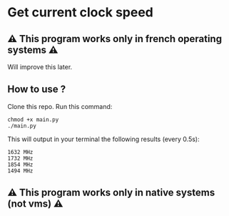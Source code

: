 # Get current clock speed
## :warning: This program works only in french operating systems :warning:

Will improve this later. 

## How to use ?

Clone this repo. 
Run this command:
```
chmod +x main.py
./main.py
```

This will output in your terminal the following results (every 0.5s):
```
1632 MHz
1732 MHz
1854 MHz
1494 MHz
```

## :warning: This program works only in native systems (not vms) :warning: